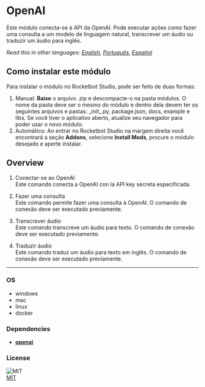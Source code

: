 # OpenAI
  
Este módulo conecta-se à API da OpenAI. Pode executar ações como fazer uma consulta a um modelo de linguagem natural, transcrever um áudio ou traduzir um áudio para inglês.  

*Read this in other languages: [English](README.md), [Português](README.pr.md), [Español](README.es.md)*

## Como instalar este módulo
  
Para instalar o módulo no Rocketbot Studio, pode ser feito de duas formas:
1. Manual: __Baixe__ o arquivo .zip e descompacte-o na pasta módulos. O nome da pasta deve ser o mesmo do módulo e dentro dela devem ter os seguintes arquivos e pastas: \__init__.py, package.json, docs, example e libs. Se você tiver o aplicativo aberto, atualize seu navegador para poder usar o novo módulo.
2. Automático: Ao entrar no Rocketbot Studio na margem direita você encontrará a seção **Addons**, selecione **Install Mods**, procure o módulo desejado e aperte instalar.  


## Overview


1. Conectar-se ao OpenAI  
Este comando conecta a OpenAI con la API key secreta especificada.

2. Fazer uma consulta  
Este comando permite fazer uma consulta à OpenAI. O comando de conexão deve ser executado previamente.

3. Transcrever áudio  
Este comando transcreve um áudio para texto. O comando de conexão deve ser executado previamente.

4. Traduzir áudio  
Este comando traduz um áudio para texto em inglês. O comando de conexão deve ser executado previamente.



----
### OS

- windows
- mac
- linux
- docker

### Dependencies
- [**openai**](https://pypi.org/project/openai/)
### License
  
![MIT](https://camo.githubusercontent.com/107590fac8cbd65071396bb4d04040f76cde5bde/687474703a2f2f696d672e736869656c64732e696f2f3a6c6963656e73652d6d69742d626c75652e7376673f7374796c653d666c61742d737175617265)  
[MIT](http://opensource.org/licenses/mit-license.ph)
